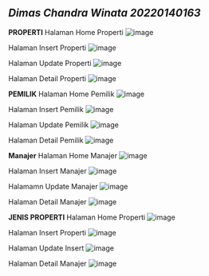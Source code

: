 **_**Dimas Chandra Winata
20220140163**_**
-----------------------------------------------------------------------------------------------------------
**PROPERTI**
Halaman Home Properti
![image](https://github.com/user-attachments/assets/37e40229-35f1-4993-b742-cabfe45ca0a6)

Halaman Insert Properti
![image](https://github.com/user-attachments/assets/be6b9d2c-a38c-412a-8bcd-2cf30a053c7e)

Halaman Update Properti
![image](https://github.com/user-attachments/assets/4b64c89f-9211-4f0e-b046-b4f84104eabe)

Halaman Detail Properti
![image](https://github.com/user-attachments/assets/b062864b-fb2b-41c1-a7ec-90d39bf4635f)

**PEMILIK**
Halaman Home Pemilik
![image](https://github.com/user-attachments/assets/a0184a1d-9345-436f-9ea0-641d6fbda638)


Halaman Insert Pemilik
![image](https://github.com/user-attachments/assets/f2da16da-5054-4396-ad41-c7f7fe6d87a4)


Halaman Update Pemilik
![image](https://github.com/user-attachments/assets/46a815d8-90ba-4889-b1c1-4689209e3fc4)


Halaman Detail Pemilik
![image](https://github.com/user-attachments/assets/62a6b5a8-1083-426c-8b92-1f435cff3564)


**Manajer**
Halaman Home Manajer
![image](https://github.com/user-attachments/assets/f9b24851-e9bc-4ec3-ad2f-f5cd700916db)


Halaman Insert Manajer
![image](https://github.com/user-attachments/assets/a8788bda-0b18-4e4a-9ccd-29ff85a1da9d)


Halamamn Update Manajer
![image](https://github.com/user-attachments/assets/00c875d5-b8e4-4328-aecf-f7f87a89de79)


Halaman Detail Manajer
![image](https://github.com/user-attachments/assets/536e0458-c1e7-4bee-9b26-0ccb38a68299)


**JENIS PROPERTI**
Halaman Home Properti
![image](https://github.com/user-attachments/assets/fd8ed25a-7ad5-4e2c-9f0e-8edd206ef599)


Halaman Insert Properti
![image](https://github.com/user-attachments/assets/bf86acd9-06da-4ca4-99ea-ff7fff20243f)


Halaman Update Insert
![image](https://github.com/user-attachments/assets/515c8e48-2cea-4bca-b214-b1703cdfc9ac)


Halaman Detail Manajer
![image](https://github.com/user-attachments/assets/b71f9d4b-f105-4c99-a0e9-2aad8392b72d)
